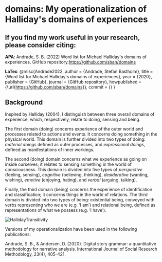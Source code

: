 # domains: My operationalization of Halliday's domains of experiences

## If you find my work useful in your research, please consider citing: 

**APA**:
Andrade, S. B. (2022) Word list for Michael Halliday's domains of experiences. GitHub repository.https://github.com/sban/domains

**LaTex**:
@misc{Andrade2022,
  author = {Andrade, Stefan Bastholm},
  title = {Word list for Michael Halliday's domains of experiences},
  year = {2020},
  publisher = {GitHub},
  journal = {GitHub repository},
  howpublished = {\url{https://github.com/sban/domains}},
  commit = {}
}

## Background
Inspired by Halliday (2004), I distinguish between three overall domains of experience, which, respectively, relate to doing, sensing and being.

The first domain (doing) concerns  experience of the outer world and processes related to actions and events. It concerns doing something in the physical world. This domain is further divided into two types of doing: *material doings* defined as outer processes, and *expressional doings*, defined as manifestations of inner workings.

The second (doing) domain concerns what we experience as going on inside ourselves; it relates to sensing something in the world of consciousness. This domain is divided into five types of *perspective* (feeling, sensing), *cognitive* (believing, thinking), *desiderative* (wanting, wishing), *emotive* (enjoying, hating), and *verbal* (arguing, talking).  

Finally, the third domain (being) concerns the experience of identification and classification; it concerns things in the world of relations. The third domain is divided into two types of being: existential being, conveyed with verbs representing who we are (e.g. ‘I am’) and relational being, defined as representations of what we possess (e.g. ‘I have’).

![HallidayTransitivity](https://user-images.githubusercontent.com/946320/152865685-bedae19d-683b-45af-9dc7-32080dcc1dac.png)

Versions of my operationalization have been used in the following publications:

Andrade, S. B., & Andersen, D. (2020). Digital story grammar: a quantitative methodology for narrative analysis. International Journal of Social Research Methodology, 23(4), 405-421.




